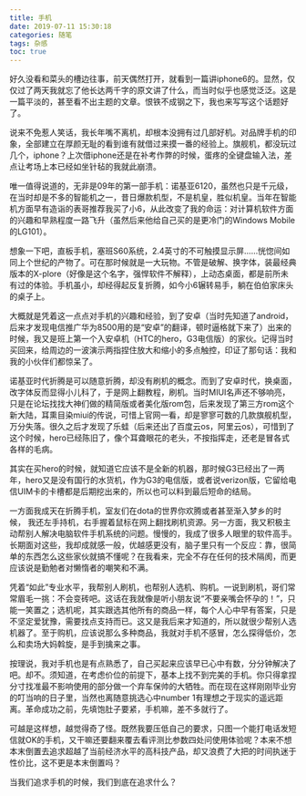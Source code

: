 ```yaml
---
title: 手机
date: 2019-07-11 15:30:18
categories: 随笔
tags: 杂感
toc: true
---
```

好久没看和菜头的槽边往事，前天偶然打开，就看到一篇讲iphone6的。显然，仅仅过了两天我就忘了他长达两千字的原文讲了什么，而当时似乎也感觉泛泛。这是一篇平淡的，甚至看不出主题的文章。恨铁不成钢之下，我也来写写这个话题好了。

说来不免惹人笑话，我长年嘴不离机，却根本没拥有过几部好机。对品牌手机的印象，全部建立在厚颜无耻的看到谁有就借过来摸一番的经验上。旗舰机，都没玩过几个，iphone？上次借iphone还是在补考作弊的时候，蛋疼的全键盘输入法，差点让考场上本已经如坐针毡的我就此崩溃。

唯一值得说道的，无非是09年的第一部手机：诺基亚6120，虽然也只是千元级，在当时却是不多的智能机之一，昔日爆款机型，不是机皇，胜似机皇。当年在智能机方面早有造诣的表哥推荐我买了小6，从此改变了我的命运：对计算机软件方面的兴趣和早熟程度一路飞升（虽然后来他给自己买的是更冷门的Windows Mobile 的LG101）。

想象一下吧，直板手机，塞班S60系统，2.4英寸的不可触摸显示屏……恍惚间如同上个世纪的产物了。可在那时候就是一大玩物。不管是破解、换字体，装最经典版本的X-plore（好像是这个名字，强悍软件不解释），上动态桌面，都是前所未有过的体验。手机虽小，却经得起反复折腾，如今小6辗转易手，躺在伯伯家床头的桌子上。

大概就是凭着这一点点对手机的兴趣和经验，到了安卓（当时先知道了android，后来才发现电信推广华为8500用的是“安卓”的翻译，顿时逼格就下来了）出来的时候，我又是班上第一个入安卓机（HTC的hero，G3电信版）的家伙。记得当时买回来，给周边的一波演示两指捏住放大和缩小的多点触控，印证了那句话：我和我的小伙伴们都惊呆了。

诺基亚时代折腾是可以随意折腾，却没有刷机的概念。而到了安卓时代，换桌面，改字体反而显得小儿科了，于是网上翻教程，刷机。当时MIUI名声还不够响亮，只是在论坛找找大神们做的精简版或者美化版rom包，后来发现了第三方rom这个新大陆，耳熏目染miui的传说，可惜上官网一看，却是寥寥可数的几款旗舰机型，万分失落。很久之后才发现了乐蛙（后来还出了百度云os，阿里云os），可惜到了这个时候，hero已经陈旧了，像个耳聋眼花的老头，不按指挥走，还老是冒各式各样的毛病。

其实在买hero的时候，就知道它应该不是全新的机器，那时候G3已经出了一两年，hero又是没有国行的水货机，作为G3的电信版，或者说verizon版，它留给电信UIM卡的卡槽都是后期挖出来的，所以也可以料到最后短命的结局。

一方面我成天在折腾手机，室友们在dota的世界你欢腾或者甚至渐入梦乡的时候， 我还左手持机，右手握着鼠标在网上翻找刷机资源。另一方面，我又积极主动帮别人解决电脑软件手机系统的问题。慢慢的，我成了很多人眼里的软件高手。长期面对这些，我却成就感一般，优越感更没有，脑子里只有一个反应：靠，很简单的东西怎么这些家伙就搞不懂呢？在我看来，完全不存在任何的技术隔阂，而更应该说是勤勉者对懒惰者的嘲笑和不满。

凭着“如此”专业水平，我帮别人刷机，也帮别人选机、购机。一说到刷机，哥们常常眉毛一挑：不会变砖吧。这话在我就像是听小朋友说“不要亲嘴会怀孕的！”，只能一笑置之；选机呢，其实跟选其他所有的商品一样，每个人心中早有答案，只是不坚定爱犹豫，需要找点支持而已。这又是我后来才知道的，所以就很少帮别人选机器了。至于购机，应该说那么多种商品，我就对手机不感冒，怎么探得低价，怎么和卖场大妈斡旋，是手到擒来之事。

按理说，我对手机也是有点熟悉了，自己买起来应该早已心中有数，分分钟解决了吧。却不。须知道，在考虑价位的前提下，基本上找不到完美的手机。你只得拿捏分寸找准最不影响使用的部分做一个弃车保帅的大牺牲。而在现在这样刚刚毕业穷的叮当响的日子里，当然也离随意挑选心中number 1有理想之于现实的遥远距离。革命成功之前，先填饱肚子要紧，手机嘛，差不多就行了。

可越是这样想，越觉得奇了怪。既然我要压低自己的要求，只图一个能打电话发短信就OK的手机，又干嘛还要翻来覆去看评测比参数四处问使用体验呢？本来不想本末倒置去追求超越了当前经济水平的高科技产品，却又浪费了大把的时间执迷于性价比，这不更是本末倒置吗？

当我们追求手机的时候，我们到底在追求什么？





